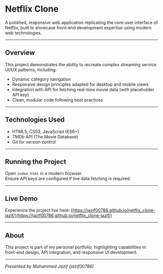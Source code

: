 # Netflix Clone

A polished, responsive web application replicating the core user interface of Netflix, built to showcase front-end development expertise using modern web technologies.

---

## Overview

This project demonstrates the ability to recreate complex streaming service UI/UX patterns, including:

- Dynamic category navigation
- Responsive design principles adapted for desktop and mobile views
- Integration with API for fetching real-time movie data (with placeholder API key)
- Clean, modular code following best practices

---

## Technologies Used

- HTML5, CSS3, JavaScript (ES6+)
- TMDb API (The Movie Database)
- Git for version control

---

## Running the Project

Open `index.html` in a modern browser.  
Ensure API keys are configured if live data fetching is required.

---

## Live Demo

Experience the project live here: [https://jazif00786.github.io/netflix_clone-jazif/](https://jazif00786.github.io/netflix_clone-jazif/)

---

## About

This project is part of my personal portfolio, highlighting capabilities in front-end design, API integration, and responsive UI development.

---

*Presented by Muhammed Jazif (jazif00786)* 
<!-- This is a comment to enable branch creation -->
